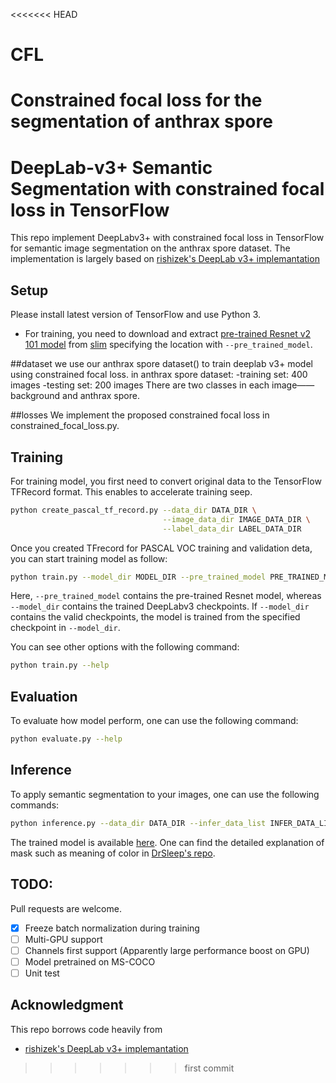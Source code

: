 <<<<<<< HEAD
# CFL
Constrained focal loss for the segmentation of anthrax spore
=======
# DeepLab-v3+ Semantic Segmentation with constrained focal loss in TensorFlow

This repo implement DeepLabv3+ with constrained focal loss in 
TensorFlow for semantic image segmentation on the anthrax spore dataset.
 The implementation is largely based on
 [rishizek's DeepLab v3+ implemantation](https://github.com/rishizek/tensorflow-deeplab-v3) 
 

## Setup
Please install latest version of TensorFlow and use Python 3.  
- For training, you need to download and extract 
[pre-trained Resnet v2 101 model](http://download.tensorflow.org/models/resnet_v2_101_2017_04_14.tar.gz)
from [slim](https://github.com/tensorflow/models/tree/master/research/slim)
specifying the location with `--pre_trained_model`.

##dataset
we use our anthrax spore dataset() to train deeplab v3+ model using constrained focal loss.
in anthrax spore dataset:
    -training set:  400 images
    -testing set:  200 images
There are two classes in each image——background and anthrax spore.

##losses
We implement the proposed constrained focal loss in constrained_focal_loss.py.

## Training
For training model, you first need to convert original data to
the TensorFlow TFRecord format. This enables to accelerate training seep. 
```bash
python create_pascal_tf_record.py --data_dir DATA_DIR \
                                  --image_data_dir IMAGE_DATA_DIR \
                                  --label_data_dir LABEL_DATA_DIR 
```
Once you created TFrecord for PASCAL VOC training and validation deta, 
you can start training model as follow:
```bash
python train.py --model_dir MODEL_DIR --pre_trained_model PRE_TRAINED_MODEL
```
Here, `--pre_trained_model` contains the pre-trained Resnet model, whereas 
`--model_dir` contains the trained DeepLabv3 checkpoints. 
If `--model_dir` contains the valid checkpoints, the model is trained from the 
specified checkpoint in `--model_dir`.

You can see other options with the following command:
```bash
python train.py --help
```

## Evaluation
To evaluate how model perform, one can use the following command:
```bash
python evaluate.py --help
```


## Inference
To apply semantic segmentation to your images, one can use the following commands:
```bash
python inference.py --data_dir DATA_DIR --infer_data_list INFER_DATA_LIST --model_dir MODEL_DIR 
```
The trained model is available [here](https://www.dropbox.com/s/gzwb0d6ydpfoxoa/deeplabv3_ver1.tar.gz?dl=0).
One can find the detailed explanation of mask such as meaning of color in 
[DrSleep's repo](https://github.com/DrSleep/tensorflow-deeplab-resnet).

## TODO:
Pull requests are welcome.
- [x] Freeze batch normalization during training
- [ ] Multi-GPU support
- [ ] Channels first support (Apparently large performance boost on GPU)
- [ ] Model pretrained on MS-COCO
- [ ] Unit test

## Acknowledgment
This repo borrows code heavily from 
- [rishizek's DeepLab v3+ implemantation](https://github.com/rishizek/tensorflow-deeplab-v3)

>>>>>>> first commit
